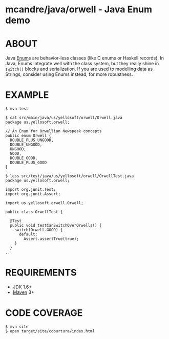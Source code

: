 # mcandre/java/orwell - Java Enum demo

# ABOUT

Java [Enum](http://docs.oracle.com/javase/7/docs/api/java/lang/Enum.html)s are behavior-less classes (like C enums or Haskell records). In Java, Enums integrate well with the class system, but they really shine in `switch()` blocks and serialization. If you are used to modelling data as Strings, consider using Enums instead, for more robustness.

# EXAMPLE

```
$ mvn test

$ cat src/main/java/us/yellosoft/orwell/Orwell.java
package us.yellosoft.orwell;

// An Enum for Orwellian Newspeak concepts
public enum Orwell {
  DOUBLE_PLUS_UNGOOD,
  DOUBLE_UNGOOD,
  UNGOOD,
  GOOD,
  DOUBLE_GOOD,
  DOUBLE_PLUS_GOOD
}

$ less src/test/java/us/yellosoft/orwell/OrwellTest.java
package us.yellosoft.orwell;

import org.junit.Test;
import org.junit.Assert;

import us.yellosoft.orwell.Orwell;

public class OrwellTest {

  @Test
  public void testCanSwitchOverOrwells() {
    switch(Orwell.GOOD) {
      default:
        Assert.assertTrue(true);
    }
  }
...
```

# REQUIREMENTS

* [JDK](http://www.oracle.com/technetwork/java/javase/downloads/index.html) 1.6+
* [Maven](http://maven.apache.org/) 3+

# CODE COVERAGE

```
$ mvn site
$ open target/site/coburtura/index.html
```
